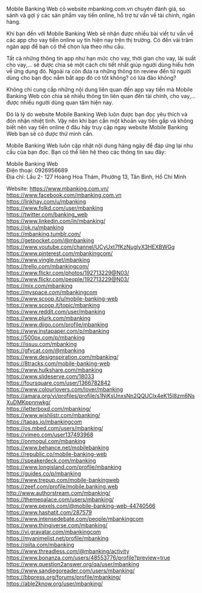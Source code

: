 <p>Mobile Banking Web có website mbanking.com.vn chuyên đánh giá, so sánh và gợi ý các sản phẩm vay tiền online, hỗ trợ tư vấn về tài chính, ngân hàng.</p>

<p>Khi bạn đến với Mobile Banking Web sẽ nhận được nhiều bài viết tư vấn về các app cho vay tiền online uy tín hiện nay trên thị trường. Có đến vài trăm ngàn app để bạn có thể chọn lựa theo nhu cầu.</p>

<p>Tất cả những thông tin app như hạn mức cho vay, thời gian cho vay, lãi suất cho vay,... sẽ được chia sẻ một cách chi tiết nhất giúp người dùng hiểu hơn về ứng dụng đó. Ngoài ra còn đưa ra những thông tin review đến từ người dùng cho bạn đọc nắm bắt app đó có tốt không? có lừa đảo không?</p>

<p>Không chỉ cung cấp những nội dung liên quan đến app vay tiền mà Mobile Banking Web còn chia sẻ nhiều thông tin liên quan đến tài chính, cho vay,... được nhiều người dùng quan tâm hiện nay.</p>

<p>Đó là lý do website Mobile Banking Web luôn được bạn đọc yêu thích và đón nhận nhiệt tình. Vậy nên khi bạn cần một khoản vay tiền gấp và không biết nên vay tiền online ở đâu hãy truy cập ngay website Mobile Banking Web bạn sẽ có được thứ mình cần.</p>

<p>Mobile Banking Web luôn cập nhật nội dung hàng ngày để đáp ứng lại nhu cầu của bạn đọc. Bạn có thể liên hệ theo các thông tin sau đây:</p>

<p>Mobile Banking Web<br />
Điện thoại: 0926956689<br />
Địa chỉ: Lầu 2- 127 Hoàng Hoa Thám, Phường 13, Tân Bình, Hồ Chí Minh</p>
</div>

<div>Website: <a href="https://www.mbanking.com.vn/">https://www.mbanking.com.vn/</a></div>

<div><a href="https://www.facebook.com/mbanking.com.vn">https://www.facebook.com/mbanking.com.vn</a></div>

<div><a href="https://linkhay.com/u/mbanking">https://linkhay.com/u/mbanking</a></div>

<div><a href="https://www.folkd.com/user/mbanking">https://www.folkd.com/user/mbanking</a></div>

<div><a href="https://twitter.com/banking_web">https://twitter.com/banking_web</a></div>

<div><a href="https://www.linkedin.com/in/mbanking/">https://www.linkedin.com/in/mbanking/</a></div>

<div><a href="https://ok.ru/mbanking">https://ok.ru/mbanking</a></div>

<div><a href="https://mbanking.tumblr.com/">https://mbanking.tumblr.com/</a></div>

<div><a href="https://getpocket.com/@mbanking">https://getpocket.com/@mbanking</a></div>

<div><a href="https://www.youtube.com/channel/UCyUxt7fKzNuglvX3HEXBWGg">https://www.youtube.com/channel/UCyUxt7fKzNuglvX3HEXBWGg</a></div>

<div><a href="https://www.pinterest.com/mbankingcom/">https://www.pinterest.com/mbankingcom/</a></div>

<div><a href="https://www.vingle.net/mbanking">https://www.vingle.net/mbanking</a></div>

<div><a href="https://trello.com/mbankingcom/">https://trello.com/mbankingcom/</a></div>

<div><a href="https://www.flickr.com/photos/192713229@N03/">https://www.flickr.com/photos/192713229@N03/</a></div>

<div><a href="https://www.flickr.com/people/192713229@N03/">https://www.flickr.com/people/192713229@N03/</a></div>

<div><a href="https://mix.com/mbanking">https://mix.com/mbanking</a></div>

<div><a href="https://myspace.com/mbankingcom">https://myspace.com/mbankingcom</a></div>

<div><a href="https://www.scoop.it/u/mobile-banking-web">https://www.scoop.it/u/mobile-banking-web</a></div>

<div><a href="https://www.scoop.it/topic/mbanking">https://www.scoop.it/topic/mbanking</a></div>

<div><a href="https://www.reddit.com/user/mbanking">https://www.reddit.com/user/mbanking</a></div>

<div><a href="https://www.plurk.com/mbanking">https://www.plurk.com/mbanking</a></div>

<div><a href="https://www.diigo.com/profile/mbanking">https://www.diigo.com/profile/mbanking</a></div>

<div><a href="https://www.instapaper.com/p/mbanking">https://www.instapaper.com/p/mbanking</a></div>

<div><a href="https://500px.com/p/mbanking">https://500px.com/p/mbanking</a></div>

<div><a href="https://issuu.com/mbanking">https://issuu.com/mbanking</a></div>

<div><a href="https://gfycat.com/@mbanking">https://gfycat.com/@mbanking</a></div>

<div><a href="https://www.designspiration.com/mbanking/">https://www.designspiration.com/mbanking/</a></div>

<div><a href="https://8tracks.com/mobile-banking-web">https://8tracks.com/mobile-banking-web</a></div>

<div><a href="https://www.hulkshare.com/mbanking">https://www.hulkshare.com/mbanking</a></div>

<div><a href="https://www.slideserve.com/18033">https://www.slideserve.com/18033</a></div>

<div><a href="https://foursquare.com/user/1366782842">https://foursquare.com/user/1366782842</a></div>

<div><a href="https://www.colourlovers.com/lover/mbanking">https://www.colourlovers.com/lover/mbanking</a></div>

<div><a href="https://amara.org/vi/profiles/profile/s1NjKsUnxsNn2QQUClx4eK15l8zm6NsXuDMKppnnwkg/">https://amara.org/vi/profiles/profile/s1NjKsUnxsNn2QQUClx4eK15l8zm6NsXuDMKppnnwkg/</a></div>

<div><a href="https://letterboxd.com/mbanking/">https://letterboxd.com/mbanking/</a></div>

<div><a href="https://www.wishlistr.com/mbanking/">https://www.wishlistr.com/mbanking/</a></div>

<div><a href="https://tapas.io/mbankingcom">https://tapas.io/mbankingcom</a></div>

<div><a href="https://os.mbed.com/users/mbanking/">https://os.mbed.com/users/mbanking/</a></div>

<div><a href="https://vimeo.com/user137493968">https://vimeo.com/user137493968</a></div>

<div><a href="https://onmogul.com/mbanking">https://onmogul.com/mbanking</a></div>

<div><a href="https://www.behance.net/mobilebanking">https://www.behance.net/mobilebanking</a></div>

<div><a href="https://republic.co/mobile-banking-web">https://republic.co/mobile-banking-web</a></div>

<div><a href="https://speakerdeck.com/mbanking">https://speakerdeck.com/mbanking</a></div>

<div><a href="https://www.longisland.com/profile/mbanking">https://www.longisland.com/profile/mbanking</a></div>

<div><a href="https://guides.co/p/mbanking">https://guides.co/p/mbanking</a></div>

<div><a href="https://www.trepup.com/mobile-bankingweb">https://www.trepup.com/mobile-bankingweb</a></div>

<div><a href="https://zeef.com/profile/mobile.banking.web">https://zeef.com/profile/mobile.banking.web</a></div>

<div><a href="http://www.authorstream.com/mbanking/">http://www.authorstream.com/mbanking/</a></div>

<div><a href="https://themepalace.com/users/mbanking/">https://themepalace.com/users/mbanking/</a></div>

<div><a href="https://www.pexels.com/@mobile-banking-web-44740566">https://www.pexels.com/@mobile-banking-web-44740566</a></div>

<div><a href="https://www.hashatit.com/287579">https://www.hashatit.com/287579</a></div>

<div><a href="https://www.intensedebate.com/people/mbankingcom">https://www.intensedebate.com/people/mbankingcom</a></div>

<div><a href="https://www.thingiverse.com/mbanking/">https://www.thingiverse.com/mbanking/</a></div>

<div><a href="https://vi.gravatar.com/mbankingcom">https://vi.gravatar.com/mbankingcom</a></div>

<div><a href="https://myanimelist.net/profile/mbanking">https://myanimelist.net/profile/mbanking</a></div>

<div><a href="https://qiita.com/mbanking">https://qiita.com/mbanking</a></div>

<div><a href="https://www.threadless.com/@mbanking/activity">https://www.threadless.com/@mbanking/activity</a></div>

<div><a href="https://www.bonanza.com/users/48553776/profile?preview=true">https://www.bonanza.com/users/48553776/profile?preview=true</a></div>

<div><a href="https://www.question2answer.org/qa/user/mbanking">https://www.question2answer.org/qa/user/mbanking</a></div>

<div><a href="https://www.sandiegoreader.com/users/mbanking/">https://www.sandiegoreader.com/users/mbanking/</a></div>

<div><a href="https://bbpress.org/forums/profile/mbanking/">https://bbpress.org/forums/profile/mbanking/</a></div>

<div><a href="https://able2know.org/user/mbanking/">https://able2know.org/user/mbanking/</a></div>
